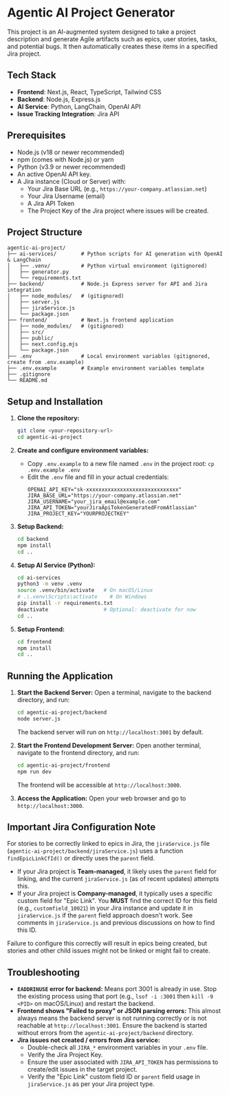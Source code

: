 # Agentic AI Project Generator

This project is an AI-augmented system designed to take a project description and generate Agile artifacts such as epics, user stories, tasks, and potential bugs. It then automatically creates these items in a specified Jira project.

## Tech Stack

-   **Frontend**: Next.js, React, TypeScript, Tailwind CSS
-   **Backend**: Node.js, Express.js
-   **AI Service**: Python, LangChain, OpenAI API
-   **Issue Tracking Integration**: Jira API

## Prerequisites

-   Node.js (v18 or newer recommended)
-   npm (comes with Node.js) or yarn
-   Python (v3.9 or newer recommended)
-   An active OpenAI API key.
-   A Jira instance (Cloud or Server) with:
    -   Your Jira Base URL (e.g., `https://your-company.atlassian.net`)
    -   Your Jira Username (email)
    -   A Jira API Token
    -   The Project Key of the Jira project where issues will be created.

## Project Structure

```
agentic-ai-project/
├── ai-services/        # Python scripts for AI generation with OpenAI & LangChain
│   ├── .venv/          # Python virtual environment (gitignored)
│   ├── generator.py
│   └── requirements.txt
├── backend/            # Node.js Express server for API and Jira integration
│   ├── node_modules/   # (gitignored)
│   ├── server.js
│   ├── jiraService.js
│   └── package.json
├── frontend/           # Next.js frontend application
│   ├── node_modules/   # (gitignored)
│   ├── src/
│   ├── public/
│   ├── next.config.mjs
│   └── package.json
├── .env                # Local environment variables (gitignored, create from .env.example)
├── .env.example        # Example environment variables template
├── .gitignore
└── README.md
```

## Setup and Installation

1.  **Clone the repository:**
    ```bash
    git clone <your-repository-url>
    cd agentic-ai-project
    ```

2.  **Create and configure environment variables:**
    -   Copy `.env.example` to a new file named `.env` in the project root: `cp .env.example .env`
    -   Edit the `.env` file and fill in your actual credentials:
        ```env
        OPENAI_API_KEY="sk-xxxxxxxxxxxxxxxxxxxxxxxxxxxxxx"
        JIRA_BASE_URL="https://your-company.atlassian.net"
        JIRA_USERNAME="your_jira_email@example.com"
        JIRA_API_TOKEN="yourJiraApiTokenGeneratedFromAtlassian"
        JIRA_PROJECT_KEY="YOURPROJECTKEY"
        ```

3.  **Setup Backend:**
    ```bash
    cd backend
    npm install
    cd ..
    ```

4.  **Setup AI Service (Python):**
    ```bash
    cd ai-services
    python3 -m venv .venv 
    source .venv/bin/activate   # On macOS/Linux
    # .\.venv\Scripts\activate    # On Windows
    pip install -r requirements.txt
    deactivate                  # Optional: deactivate for now
    cd ..
    ```

5.  **Setup Frontend:**
    ```bash
    cd frontend
    npm install
    cd ..
    ```

## Running the Application

1.  **Start the Backend Server:**
    Open a terminal, navigate to the backend directory, and run:
    ```bash
    cd agentic-ai-project/backend
    node server.js
    ```
    The backend server will run on `http://localhost:3001` by default.

2.  **Start the Frontend Development Server:**
    Open another terminal, navigate to the frontend directory, and run:
    ```bash
    cd agentic-ai-project/frontend
    npm run dev
    ```
    The frontend will be accessible at `http://localhost:3000`.

3.  **Access the Application:**
    Open your web browser and go to `http://localhost:3000`.

## Important Jira Configuration Note

For stories to be correctly linked to epics in Jira, the `jiraService.js` file (`agentic-ai-project/backend/jiraService.js`) uses a function `findEpicLinkCfId()` or directly uses the `parent` field.

-   If your Jira project is **Team-managed**, it likely uses the `parent` field for linking, and the current `jiraService.js` (as of recent updates) attempts this.
-   If your Jira project is **Company-managed**, it typically uses a specific custom field for "Epic Link". You **MUST** find the correct ID for this field (e.g., `customfield_10021`) in your Jira instance and update it in `jiraService.js` if the `parent` field approach doesn't work. See comments in `jiraService.js` and previous discussions on how to find this ID.

Failure to configure this correctly will result in epics being created, but stories and other child issues might not be linked or might fail to create.

## Troubleshooting

-   **`EADDRINUSE` error for backend:** Means port 3001 is already in use. Stop the existing process using that port (e.g., `lsof -i :3001` then `kill -9 <PID>` on macOS/Linux) and restart the backend.
-   **Frontend shows "Failed to proxy" or JSON parsing errors:** This almost always means the backend server is not running correctly or is not reachable at `http://localhost:3001`. Ensure the backend is started without errors from the `agentic-ai-project/backend` directory.
-   **Jira issues not created / errors from Jira service:**
    -   Double-check all `JIRA_*` environment variables in your `.env` file.
    -   Verify the Jira Project Key.
    -   Ensure the user associated with `JIRA_API_TOKEN` has permissions to create/edit issues in the target project.
    -   Verify the "Epic Link" custom field ID or `parent` field usage in `jiraService.js` as per your Jira project type.
